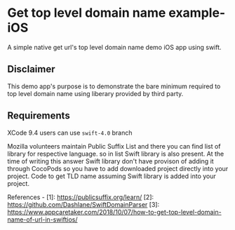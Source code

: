 # Get top level domain name example-iOS
A simple native get url's top level domain name demo iOS app using swift. 

## Disclaimer
This demo app's purpose is to demonstrate the bare minimum required to top level domain name using liberary provided by third party.

 

## Requirements


XCode 9.4 users can use `swift-4.0` branch


Mozilla volunteers maintain Public Suffix List and there you can find list of library for respective language. so in list Swift library is also present. At the time of writing this answer Swift library don't have provison of adding it through CocoPods so you have to add downloaded project directly into your project. Code to get TLD name assuming Swift library is added into your project.

References -
  [1]: https://publicsuffix.org/learn/
  [2]: https://github.com/Dashlane/SwiftDomainParser
  [3]: https://www.appcaretaker.com/2018/10/07/how-to-get-top-level-domain-name-of-url-in-swiftios/

